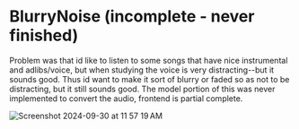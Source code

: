 # BlurryNoise (incomplete - never finished)

Problem was that id like to listen to some songs that have nice instrumental and adlibs/voice, but when studying the voice is very distracting--but it sounds good. Thus id want to make it sort of blurry or faded so as not to be distracting, but it still sounds good. The model portion of this was never implemented to convert the audio, frontend is partial complete.


![Screenshot 2024-09-30 at 11 57 19 AM](https://github.com/user-attachments/assets/726fe869-c2f3-48b6-acf8-28089ff805b3)

